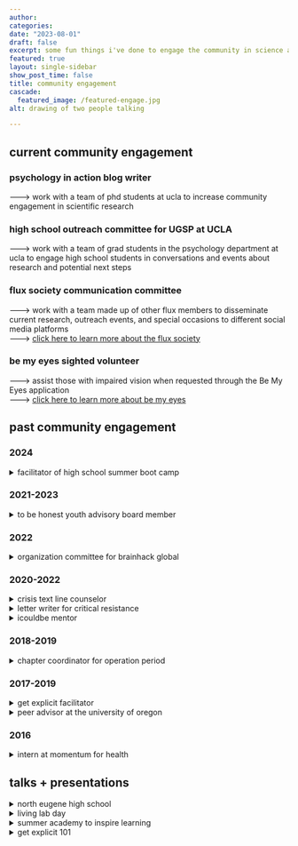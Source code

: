 ```yaml
---
author:
categories:
date: "2023-08-01"
draft: false
excerpt: some fun things i've done to engage the community in science and science with the community
featured: true
layout: single-sidebar
show_post_time: false
title: community engagement
cascade:
  featured_image: /featured-engage.jpg
alt: drawing of two people talking

---
```

## current community engagement

### psychology in action blog writer 
---> work with a team of phd students at ucla to increase community engagement in scientific research

### high school outreach committee for UGSP at UCLA
---> work with a team of grad students in the psychology department at ucla to engage high school students in conversations and events about research and potential next steps 

### flux society communication committee
---> work with a team made up of other flux members to disseminate current research, outreach events, and special occasions to different social media platforms </br> ---> [click here to learn more about the flux society](https://fluxsociety.org/communications-committee/)

### be my eyes sighted volunteer
---> assist those with impaired vision when requested through the Be My Eyes application </br>
---> [click here to learn more about be my eyes](https://www.bemyeyes.com/about)

## past community engagement

### 2024

<details><summary>facilitator of high school summer boot camp</a></summary>

> working with 2 other graduate students to put on a summer boot camp on adolescent brain development at UCLA through the center for the developing adolescent
</details>

### 2021-2023
<details><summary>to be honest youth advisory board member</a></summary>

> sat on a board specialized in working with youth to de-stigmatize mental health </br>

> [click here to learn more about tbh](https://linktr.ee/tbhtoday)
</details>

### 2022
<details><summary>organization committee for brainhack global</a></summary>

> helped manage the communication between all [brainhack events](https://brainhack.org/global2022/)
</details>

### 2020-2022
<details><summary>crisis text line counselor</a></summary>

> provided de-escalation to those in crisis through an online platform

> learn how to get involved [here](https://www.crisistextline.org/)
</details>

<details><summary>letter writer for critical resistance</summary>

> worked with the pacific northwest chapter to respond to letters from incarcerated individuals seeking advice on trauma, mental health, violence, re-entry, and other forms of oppressive content (e.g., ableism, transphobia, etc.)

> learn how to get involved [here](https://criticalresistance.org/)
</details>

<details><summary>icouldbe mentor</summary>

> mentored high school students

> learn how to get involved [here](https://www.icouldbe.org/)
</details>

### 2018-2019

<details><summary>chapter coordinator for operation period</summary>

> restructured a youth-led non-profit to provide advocacy, education, and services relating to menstrual inequity

> learn about the initiative and how to get involved [here](https://www.operationperiod.org/)
</details>

### 2017-2019

<details><summary>get explicit facilitator</summary>

> facilitated peer-to-peer conversations for incoming students surrounding topics such as consent, sexual violence prevention, and healthy sexuality

> learn more about the program [here](https://dos.uoregon.edu/getexplicit)
</details>

<details><summary>peer advisor at the university of oregon</summary>

> advised other undergraduate students studying psychology on executing their graduation plans
</details>

### 2016
<details><summary>intern at momentum for health</summary>

> assisted with an after-school youth program for young adults diagnosed with schizophrenia

> learn more about the organization and how to get involved [here](https://momentumforhealth.org/)
</details>


## talks + presentations

<details><summary>north eugene high school</summary>

> presented "intro to neuroscience" to a psychology class with the [dbic lab](http://devbrainlab.org/)
</details>

<details><summary>living lab day</summary>

 > taught children from the community how to make anatomically correct brain hats and pipe cleaner neurons while answering their questions about the structures</br>
 </details>

<details><summary>summer academy to inspire learning</summary>

 > presented the general topic of mindfulness for a summer camp dedicated to inspiring high school students in Oregon to engage with a variety of scientific fields
 </details>

 <details><summary>get explicit 101</summary>

 > designed and implemented a presentation to give to incoming students at the University of Oregon. The presentation aimed to replace a prevention play surrounding the topic of sexual violence prevention and healthy relationships.
 </details>
